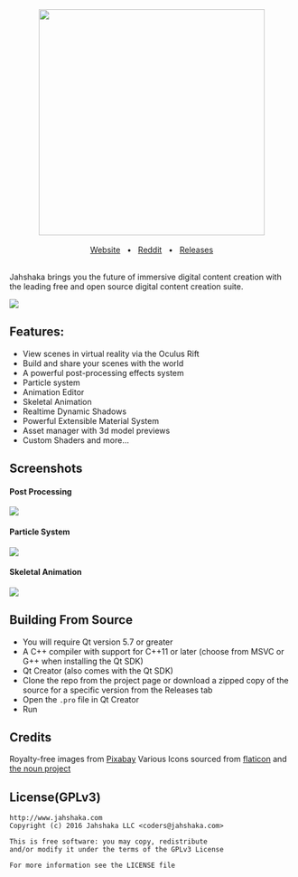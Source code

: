 <div align="center">
  <img src="https://i.imgur.com/17BeZha.png" width="400"></img>
</div>

<br>

<div align="center">
  <a href="http://www.jahshakavr.com/">Website</a>
  &nbsp;&nbsp;&bull;&nbsp;&nbsp;
  <a href="https://www.reddit.com/r/jahshaka/">Reddit</a>
  &nbsp;&nbsp;&bull;&nbsp;&nbsp;
  <a href="https://github.com/jahshaka/VR/releases">Releases</a>
</div>

<br>

Jahshaka brings you the future of immersive digital content creation with the leading free and open source digital content creation suite.

![](https://i.imgur.com/TkSBItu.png)

## Features:
 - View scenes in virtual reality via the Oculus Rift
 - Build and share your scenes with the world
 - A powerful post-processing effects system
 - Particle system
 - Animation Editor
 - Skeletal Animation
 - Realtime Dynamic Shadows
 - Powerful Extensible Material System
 - Asset manager with 3d model previews
 - Custom Shaders and more&hellip;

## Screenshots

#### Post Processing
![](https://i.imgur.com/C4R8nWM.png)

#### Particle System
![](https://i.imgur.com/XjXUnUx.gif)

#### Skeletal Animation
![](https://i.imgur.com/qTVhlPp.gif)

## Building From Source
- You will require Qt version 5.7 or greater
- A C++ compiler with support for C++11 or later (choose from MSVC or G++ when installing the Qt SDK)
- Qt Creator (also comes with the Qt SDK)
- Clone the repo from the project page or download a zipped copy of the source for a specific version from the Releases tab
- Open the `.pro` file in Qt Creator
- Run

## Credits
Royalty-free images from [Pixabay](https://pixabay.com/)
Various Icons sourced from [flaticon](http://www.flaticon.com/) and [the noun project](https://thenounproject.com/)

## License(GPLv3)
    http://www.jahshaka.com
    Copyright (c) 2016 Jahshaka LLC <coders@jahshaka.com>

    This is free software: you may copy, redistribute
    and/or modify it under the terms of the GPLv3 License

    For more information see the LICENSE file
